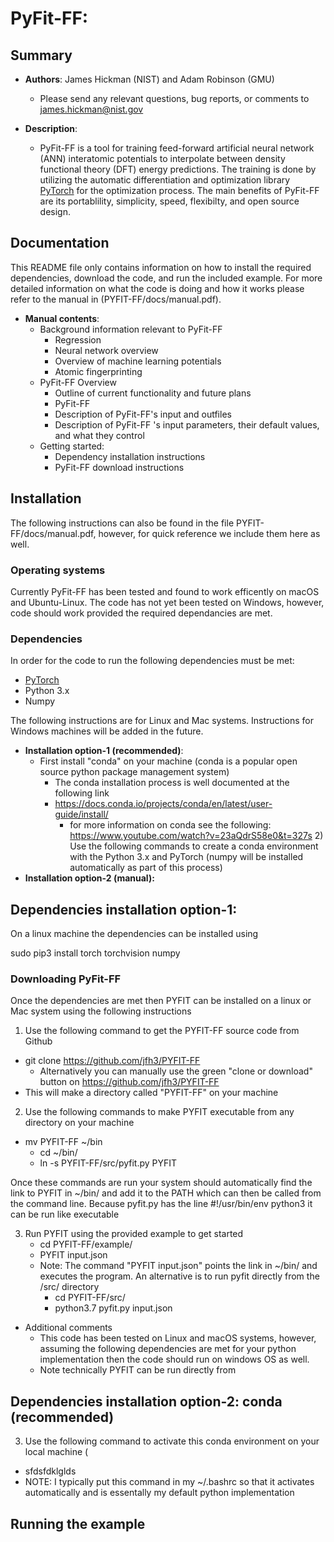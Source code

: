 # PyFit-FF: 

## Summary

+ __Authors__: James Hickman (NIST) and Adam Robinson (GMU) 
  * Please send any relevant questions, bug reports, or comments to james.hickman@nist.gov

+ __Description__: 
  - PyFit-FF  is a tool for training feed-forward artificial neural network (ANN) interatomic potentials to interpolate between density functional theory (DFT) energy predictions. The training is done by utilizing the automatic differentiation and optimization library [PyTorch](https://pytorch.org/) for the optimization process. The main benefits of PyFit-FF  are its portablility, simplicity, speed, flexibilty, and open source design. 

## Documentation

This README file only contains information on how to install the required dependencies, download the code, and run the included example. For more detailed information on what the code is doing and how it works please refer to the manual in (PYFIT-FF/docs/manual.pdf). 

+ __Manual contents__: 
  - Background information relevant to PyFit-FF 
    * Regression 
    * Neural network overview
    * Overview of machine learning potentials 
    * Atomic fingerprinting 
  - PyFit-FF  Overview
    * Outline of current functionality and future plans
    * PyFit-FF 
    * Description of PyFit-FF's input and outfiles
    * Description of PyFit-FF 's input parameters, their default values, and what they control
  - Getting started: 
    * Dependency installation instructions
    *  PyFit-FF download instructions 

## Installation

The following instructions can also be found in the file PYFIT-FF/docs/manual.pdf, however, for quick reference we include them here as well. 

### Operating systems

Currently PyFit-FF  has been tested and found to work efficently on macOS and Ubuntu-Linux. The code has not yet been tested on Windows, however, code should work provided the required dependancies are met. 

### Dependencies 

In order for the code to run the following  dependencies must be met:

-  [PyTorch](https://pytorch.org/)
- Python 3.x 
- Numpy

The following instructions are for Linux and Mac systems. Instructions for Windows machines will be added in the future. 

+ __Installation option-1 (recommended)__: 
  + First install "conda" on your machine (conda is a popular open source python package management system)
      - The conda installation process is well documented at the following link 
      - https://docs.conda.io/projects/conda/en/latest/user-guide/install/
        - for more information on conda see the following: https://www.youtube.com/watch?v=23aQdrS58e0&t=327s
          2) Use the following commands to create a conda environment with the Python 3.x and PyTorch (numpy will be installed automatically as part of this process) 
+ **Installation option-2 (manual):** 


## Dependencies installation option-1:    

On a linux machine the dependencies can be installed using 

sudo pip3 install torch torchvision numpy



### Downloading PyFit-FF  

Once the dependencies are met then PYFIT can be installed on a linux or Mac system using the following instructions 

1) Use the following command to get the PYFIT-FF source code from Github

  - git clone https://github.com/jfh3/PYFIT-FF
    - Alternatively you can  manually use the green "clone or download" button on https://github.com/jfh3/PYFIT-FF
  - This will make a directory called "PYFIT-FF" on your machine 

2) Use the following commands to make PYFIT executable from any directory on your machine  

  - mv PYFIT-FF ~/bin
    - cd ~/bin/
    - ln -s PYFIT-FF/src/pyfit.py  PYFIT 

Once these commands are run your system should automatically find the link to PYFIT in ~/bin/ and add it to the PATH which can then be called from the command line. Because pyfit.py has the line #!/usr/bin/env python3 it can be run like executable 

3) Run PYFIT using the provided example to get started 
	- cd PYFIT-FF/example/
	- PYFIT input.json 
	- Note: The command "PYFIT input.json" points the link in ~/bin/ and executes the program. An alternative is to run pyfit directly from the /src/ directory 
		* cd PYFIT-FF/src/
		* python3.7 pyfit.py input.json 

+ Additional comments 
  - This code has been tested on Linux and macOS systems, however, assuming the following dependencies are met for your python implementation then the code should run on windows OS as well.
  - Note technically PYFIT can be run directly from


## Dependencies installation option-2: conda (recommended)  



3) Use the following command to activate this conda environment on your local machine (

 - sfdsfdklglds
 - NOTE: I typically put this command in my ~/.bashrc so that it activates automatically and is essentally my default python implementation



## Running the example

